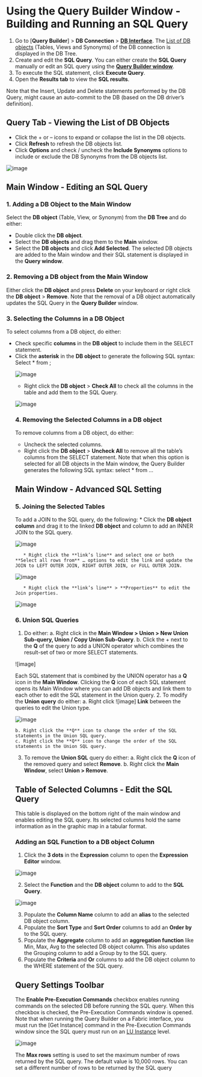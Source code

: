 # Using the Query Builder Window - Building and Running an SQL Query

1.	Go to [**Query Builder**] > **DB Connection** > [**DB Interface**](/articles/05_DB_interfaces/01_interfaces_overview.md). The [List of DB objects](/articles/11_query_builder/03_building_and_running_an_sql_query.md#query-tab---viewing-the-list-of-db-objects) (Tables, Views and Synonyms) of the DB connection is displayed in the DB Tree. 
2.	Create and edit the **SQL Query**. You can either create the **SQL Query** manually or edit an SQL query using the [**Query Builder window**](/articles/11_query_builder/01_query_builder_overview.md#opening-the-query-builder-window). 
3.	To execute the SQL statement, click **Execute Query**.
4.	Open the **Results tab** to view the **SQL results**.

Note that the Insert, Update and Delete statements performed by the DB Query, might cause an auto-commit to the DB (based on the DB driver’s definition). 

## Query Tab - Viewing the List of DB Objects
* Click the + or – icons to expand or collapse the list in the DB objects.
* Click **Refresh** to refresh the DB objects list. 
* Click **Options** and check / uncheck the **Include Synonyms** options to include or exclude the DB Synonyms from the DB objects list.


![image](https://github.com/k2view-academy/K2View-Academy/blob/master/articles/11_query_builder/images/12_3_1%20objects%20list.png)

## Main Window - Editing an SQL Query  

### 1. Adding a DB Object to the Main Window
Select the **DB object** (Table, View, or Synonym) from the **DB Tree** and do either:
* Double click the **DB object**.
* Select the **DB objects** and drag them to the **Main** window.
* Select the **DB objects** and click **Add Selected**.
The selected DB objects are added to the Main window and their SQL statement is displayed in the **Query window**.

### 2. Removing a DB object from the Main Window
Either click the **DB object** and press **Delete** on your keyboard or right click the **DB object** > **Remove**. 
Note that the removal of a DB object automatically updates the SQL Query in the **Query Builder** window.

### 3. Selecting the Columns in a DB Object 
To select columns from a DB object, do either:
* Check specific **columns** in the **DB object** to include them in the SELECT statement.
* Click the **asterisk** in the **DB object** to generate the following SQL syntax: Select * from <Table Name>;

![image](https://github.com/k2view-academy/K2View-Academy/blob/master/articles/11_query_builder/images/12_3_2%20Table%20Name.png)

* Right click the **DB object** > **Check All** to check all the columns in the table and add them to the SQL Query.

![image](https://github.com/k2view-academy/K2View-Academy/blob/master/articles/11_query_builder/images/12_3_3%20SQL%20Query..png)

### 4. Removing the Selected Columns in a DB object
To remove columns from a DB object, do either:
* Uncheck the selected columns. 
* Right click the **DB object** > **Uncheck All** to remove all the table’s columns from the SELECT statement. Note that when this option is selected for all DB objects in the Main window, the Query Builder generates the following SQL syntax: select * from …

## Main Window - Advanced SQL Setting

### 5. Joining the Selected Tables 
To add a JOIN to the SQL query, do the following:
       * Click the **DB object column** and drag it to the linked **DB object** and column to add an INNER JOIN to the SQL query.

![image](https://github.com/k2view-academy/K2View-Academy/blob/master/articles/11_query_builder/images/12_3_4%20DB%20object%20column.png)

       * Right click the **link’s line** and select one or both **Select all rows from** … options to edit the link and update the JOIN to LEFT OUTER JOIN, RIGHT OUTER JOIN, or FULL OUTER JOIN.

![image](https://github.com/k2view-academy/K2View-Academy/blob/master/articles/11_query_builder/images/12_3_5%20Select%20all%20rows%20from.png)

       * Right click the **link’s line** > **Properties** to edit the Join properties.

![image](https://github.com/k2view-academy/K2View-Academy/blob/master/articles/11_query_builder/images/12_3_6%20link%E2%80%99s%20line%20%20Properties.png)

### 6. Union SQL Queries  
1.	Do either:
    a. Right click in the **Main Window > Union > New Union Sub-query, Union / Copy Union Sub-Query**.
    b. Click the + next to the **Q** of the query to add a UNION operator which combines the result-set of two or more SELECT statements. 

![image]

Each SQL statement that is combined by the UNION operator has a **Q** icon in the **Main Window**. Clicking the **Q** icon of each SQL statement opens its Main Window where you can add DB objects and link them to each other to edit the SQL statement in the Union query. 
2.	To modify the **Union query** do either:
    a.  Right click ![image] **Link** between the queries to edit the Union type.

![image](https://github.com/k2view-academy/K2View-Academy/blob/master/articles/11_query_builder/images/12_3_7%20SELECT%20statements.png)

    b. Right click the **Q** icon to change the order of the SQL statements in the Union SQL query.
    c. Right click the **Q** icon to change the order of the SQL statements in the Union SQL query. 
3.	To remove the **Union SQL** query do either:
    a. Right click the **Q** icon of the removed query and select **Remove**.
    b. Right click the **Main Window**, select **Union > Remove**. 

## Table of Selected Columns - Edit the SQL Query
This table is displayed on the bottom right of the main window and enables editing the SQL query. Its selected columns hold the same information as in the graphic map in a tabular format.

### Adding an SQL Function to a DB object Column 
1.	Click the **3 dots** in the **Expression** column to open the **Expression Editor** window. 

![image](https://github.com/k2view-academy/K2View-Academy/blob/master/articles/11_query_builder/images/12_3_8%20icon%20link.png)

2.	Select the **Function** and the **DB object** column to add to the **SQL Query**.

![image](https://github.com/k2view-academy/K2View-Academy/blob/master/articles/11_query_builder/images/12_3_9%20Union%20type.png)

3.	Populate the **Column Name** column to add an **alias** to the selected DB object column.
4.	Populate the **Sort Type** and **Sort Order** columns to add an **Order by** to the SQL query.
5.	Populate the **Aggregate** column to add an **aggregation function** like Min, Max, Avg to the selected DB object column. This also updates the Grouping column to add a Group by to the SQL query.
6.	Populate the **Criteria** and **Or** columns to add the DB object column to the WHERE statement of the SQL query.

## Query Settings Toolbar
The **Enable Pre-Execution Commands** checkbox enables running commands on the selected DB before running the SQL query. When this checkbox is checked, the Pre-Execution Commands window is opened.
Note that when running the Query Builder on a Fabric interface, you must run the [Get Instance] command in the Pre-Execution Commands window since the SQL query must run on an [LU Instance](/articles/01_fabric_overview/02_fabric_glossary.md#lui) level.

![image](https://github.com/k2view-academy/K2View-Academy/blob/master/articles/11_query_builder/images/12_3_10%20Expression%20Editor.png)

The **Max rows** setting is used to set the maximum number of rows returned by the SQL query. The default value is 10,000 rows. You can set a different number of rows to be returned by the SQL query

